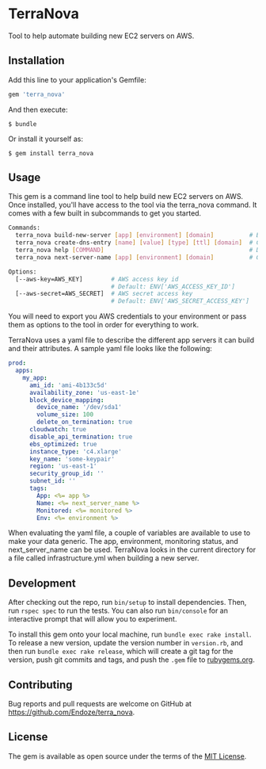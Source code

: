 # TerraNova

Tool to help automate building new EC2 servers on AWS.

## Installation

Add this line to your application's Gemfile:

```ruby
gem 'terra_nova'
```

And then execute:

    $ bundle

Or install it yourself as:

    $ gem install terra_nova

## Usage

This gem is a command line tool to help build new EC2 servers on AWS. Once installed, you'll have access to the tool via the terra_nova command. It comes with a few built in subcommands to get you started.

```sh
Commands:
  terra_nova build-new-server [app] [environment] [domain]          # Build new ec2 instance for [app] in [environment] on [domain]
  terra_nova create-dns-entry [name] [value] [type] [ttl] [domain]  # Create dns entry for [name] [value] of type [type] with a ttl of [ttl] on [domain]
  terra_nova help [COMMAND]                                         # Describe available commands or one specific command
  terra_nova next-server-name [app] [environment] [domain]          # Get the next server name for [app] in [environment] on [domain]

Options:
  [--aws-key=AWS_KEY]        # AWS access key id
                             # Default: ENV['AWS_ACCESS_KEY_ID']
  [--aws-secret=AWS_SECRET]  # AWS secret access key
                             # Default: ENV['AWS_SECRET_ACCESS_KEY']
```

You will need to export you AWS credentials to your environment or pass them as options to the tool in order for everything to work.

TerraNova uses a yaml file to describe the different app servers it can build and their attributes. A sample yaml file looks like the following:

```yaml
prod:
  apps:
    my_app:
      ami_id: 'ami-4b133c5d'
      availability_zone: 'us-east-1e'
      block_device_mapping:
        device_name: '/dev/sda1'
        volume_size: 100
        delete_on_termination: true
      cloudwatch: true
      disable_api_termination: true
      ebs_optimized: true
      instance_type: 'c4.xlarge'
      key_name: 'some-keypair'
      region: 'us-east-1'
      security_group_id: ''
      subnet_id: ''
      tags: 
        App: <%= app %>
        Name: <%= next_server_name %>
        Monitored: <%= monitored %>
        Env: <%= environment %>
```

When evaluating the yaml file, a couple of variables are available to use to make your data generic.
The app, environment, monitoring status, and next_server_name can be used. TerraNova looks in the current directory for a file called infrastructure.yml when building a new server.

## Development

After checking out the repo, run `bin/setup` to install dependencies. Then, run `rspec spec` to run the tests. You can also run `bin/console` for an interactive prompt that will allow you to experiment.

To install this gem onto your local machine, run `bundle exec rake install`. To release a new version, update the version number in `version.rb`, and then run `bundle exec rake release`, which will create a git tag for the version, push git commits and tags, and push the `.gem` file to [rubygems.org](https://rubygems.org).

## Contributing

Bug reports and pull requests are welcome on GitHub at https://github.com/Endoze/terra_nova.

## License

The gem is available as open source under the terms of the [MIT License](http://opensource.org/licenses/MIT).
